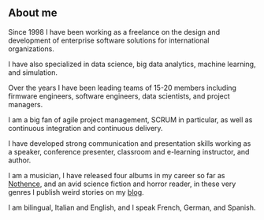 
## About me

Since 1998 I have been working as a freelance on the design and development of enterprise software solutions for international organizations.

I have also specialized in data science, big data analytics, machine learning, and simulation.

Over the years I have been leading teams of 15-20 members including firmware engineers, software engineers, data scientists, and project managers.

I am a big fan of agile project management, SCRUM in particular, as well as continuous integration and continuous delivery.

I have developed strong communication and presentation skills working as a speaker, conference presenter, classroom and e-learning instructor, and author.

I am a musician, I have released four albums in my career so far as [Nothence](nothence), and an avid science fiction and horror reader, in these very genres I publish weird stories on my [blog](blog).

I am bilingual, Italian and English, and I speak French, German, and Spanish.

